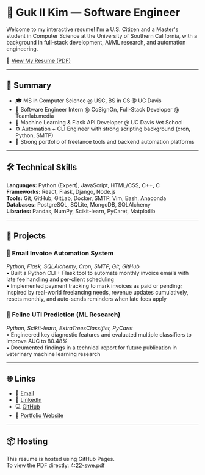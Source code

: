 # 💼 Guk Il Kim — Software Engineer

Welcome to my interactive resume! I'm a U.S. Citizen and a Master's student in Computer Science at the University of Southern California, with a background in full-stack development, AI/ML research, and automation engineering.

📄 [View My Resume (PDF)](./4:22-swe.pdf)

---

## 🧠 Summary

- 🎓 MS in Computer Science @ USC, BS in CS @ UC Davis
- 💼 Software Engineer Intern @ CoSignOn, Full-Stack Developer @ Teamlab.media
- 🧠 Machine Learning & Flask API Developer @ UC Davis Vet School
- ⚙️ Automation + CLI Engineer with strong scripting background (cron, Python, SMTP)
- 🔗 Strong portfolio of freelance tools and backend automation platforms

---

## 🛠️ Technical Skills

**Languages:** Python (Expert), JavaScript, HTML/CSS, C++, C  
**Frameworks:** React, Flask, Django, Node.js  
**Tools:** Git, GitHub, GitLab, Docker, SMTP, Vim, Bash, Anaconda  
**Databases:** PostgreSQL, SQLite, MongoDB, SQLAlchemy  
**Libraries:** Pandas, NumPy, Scikit-learn, PyCaret, Matplotlib

---

## 🧪 Projects

### 📧 Email Invoice Automation System  
*Python, Flask, SQLAlchemy, Cron, SMTP, Git, GitHub*  
• Built a Python CLI + Flask tool to automate monthly invoice emails with late fee handling and per-client scheduling  
• Implemented payment tracking to mark invoices as paid or pending; inspired by real-world freelancing needs, revenue updates cumulatively, resets monthly, and auto-sends reminders when late fees apply

### 🧬 Feline UTI Prediction (ML Research)  
*Python, Scikit-learn, ExtraTreesClassifier, PyCaret*  
• Engineered key diagnostic features and evaluated multiple classifiers to improve AUC to 80.48%  
• Documented findings in a technical report for future publication in veterinary machine learning research

---

## 🌐 Links

- 📧 [Email](mailto:kimgukil2@gmail.com)
- 🔗 [LinkedIn](https://www.linkedin.com/in/gukim1218/)
- 💻 [GitHub](https://github.com/DanielKim12)
- 🧭 [Portfolio Website](https://gukilkim.com)

---

## 📦 Hosting

This resume is hosted using GitHub Pages.  
To view the PDF directly: [4:22-swe.pdf](./4:22-swe.pdf)
